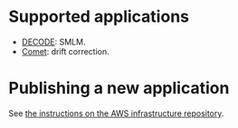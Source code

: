 # Supported applications
 - [DECODE](https://github.com/ries-lab/DECODE_Internal/tree/dockerfile_stable): SMLM.
 - [Comet](https://github.com/ries-lab/Comet): drift correction.

# Publishing a new application
See [the instructions on the AWS infrastructure repository](https://github.com/ries-lab/DECODE_AWS_Infrastructure/blob/main/README.md).
